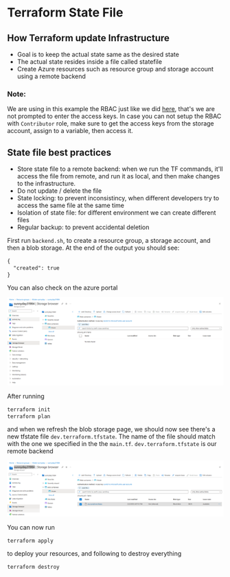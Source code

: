 # Terraform State File

## How Terraform update Infrastructure
- Goal is to keep the actual state same as the desired state
- The actual state resides inside a file called statefile
- Create Azure resources such as resource group and storage account using a remote backend
### Note: 
We are using in this example the RBAC just like we did [here](../resource_group_and_storage_account/readme.md#commands-used), that's we are not prompted to enter the access keys.
In case you can not setup the RBAC with `Contributor` role, make sure to get the access keys from the storage account, assign to a variable, then access it.

## State file best practices
- Store state file to a remote backend: when we run the TF commands, it'll access the file from remote, and run it as local, and then make changes to the infrastructure.
- Do not update / delete the file
- State locking: to prevent inconsistincy, when different developers try to access the same file at the same time
- Isolation of state file: for different environment we can create different files
- Regular backup: to prevent accidental deletion

First run ``backend.sh``, to create a resource group, a storage account, and then a blob storage. At the end of the output you should see:
```
{
  "created": true
}
```
You can also check on the azure portal

![screenshot](images/resources_created.PNG)

After running
```
terraform init 
terraform plan
```
and when we refresh the blob storage page, we should now see there's a new tfstate file `dev.terraform.tfstate`. The name of the file should match with the one we specified in the the `main.tf`.
`dev.terraform.tfstate` is our remote backend

![screenshot](images/tfstate.PNG)

You can now run
```
terraform apply
```
to deploy your resources, and following to destroy everything
```
terraform destroy
```